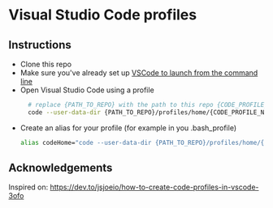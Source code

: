 # Visual Studio Code profiles

## Instructions

* Clone this repo
* Make sure you've already set up [VSCode to launch from the command line](https://code.visualstudio.com/docs/setup/mac#_launching-from-the-command-line)
* Open Visual Studio Code using a profile
  ``` bash
    # replace {PATH_TO_REPO} with the path to this repo {CODE_PROFILE_NAME} with the profile (home_profile)
    code --user-data-dir {PATH_TO_REPO}/profiles/home/{CODE_PROFILE_NAME}/data
  ```
* Create an alias for your profile (for example in you .bash_profile)
  ``` bash
  alias codeHome="code --user-data-dir {PATH_TO_REPO}/profiles/home/{CODE_PROFILE_NAME}/data"
  ```

## Acknowledgements
Inspired on: https://dev.to/jsjoeio/how-to-create-code-profiles-in-vscode-3ofo
